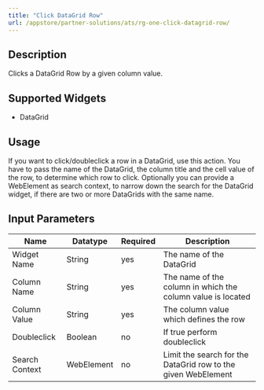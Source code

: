 ```yaml
---
title: "Click DataGrid Row"
url: /appstore/partner-solutions/ats/rg-one-click-datagrid-row/
---
```


## Description

Clicks a DataGrid Row by a given column value.

## Supported Widgets

* DataGrid

## Usage

If you want to click/doubleclick a row in a DataGrid, use this action. You have to pass the name of the DataGrid, the column title and the cell value of the row, to determine which row to click. Optionally you can provide a WebElement as search context, to narrow down the search for the DataGrid widget, if there are two or more DataGrids with the same name.      

## Input Parameters

Name | Datatype | Required | Description
---- | -------- | -------- | ---------------
Widget Name | String | yes | The name of the DataGrid
Column Name | String | yes | The name of the column in which the column value is located
Column Value | String | yes | The column value which defines the row
Doubleclick | Boolean | no | If true perform doubleclick
Search Context | WebElement | no | Limit the search for the DataGrid row to the given WebElement
